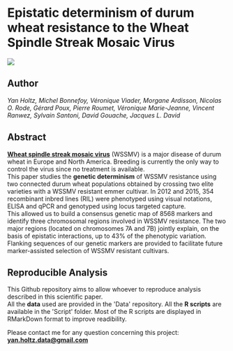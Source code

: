 Epistatic determinism of durum wheat resistance to the Wheat Spindle Streak Mosaic Virus
===================



<img style="float: justify;" align="center" src="pic_WSSMV.jpg"> 

Author
------
*Yan Holtz, Michel Bonnefoy, Véronique Viader, Morgane Ardisson, Nicolas O. Rode, Gérard Poux, Pierre Roumet, Véronique Marie-Jeanne, Vincent Ranwez, Sylvain Santoni, David Gouache, Jacques L. David*  

Abstract
--------
[**Wheat spindle streak mosaic virus**](https://en.wikipedia.org/wiki/Wheat_spindle_streak_mosaic_virus) (WSSMV) is a major disease of durum wheat in Europe and North America. Breeding is currently the only way to control the virus since no treatment is available.  
This paper studies the **genetic determinism** of WSSMV resistance using two connected durum wheat populations obtained by crossing two elite varieties with a WSSMV resistant emmer cultivar. In 2012 and 2015, 354 recombinant inbred lines (RIL) were phenotyped using visual notations, ELISA and qPCR and genotyped using locus targeted capture.  
This allowed us to build a consensus genetic map of 8568 markers and identify three chromosomal regions involved in WSSMV resistance. The two major regions (located on chromosomes 7A and 7B) jointly explain, on the basis of epistatic interactions, up to 43% of the phenotypic variation.  
Flanking sequences of our genetic markers are provided to facilitate future marker-assisted selection of WSSMV resistant cultivars.

Reproducible Analysis
----------------------
This Github repository aims to allow whoever to reproduce analysis described in this scientific paper.  
All the **data** used are provided in the 'Data' repository. All the **R scripts** are available in the 'Script' folder. Most of the R scripts are displayed in RMarkDown format to improve readibility.  
  
Please contact me for any question concerning this project: **yan.holtz.data@gmail.com**
 






